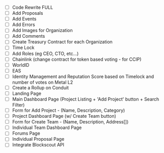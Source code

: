 - [ ] Code Rewrite FULL
- [ ] Add Proposals
- [ ] Add Events
- [ ] Add Errors
- [ ] Add Images for Organization
- [ ] Add Comments
- [ ] Create Treasury Contract for each Organization
- [ ] Time Lock
- [ ] Add Roles (eg CEO, CTO, etc...)
- [ ] Chainlink (change contract for token based voting - for CCIP)
- [ ] WorldID
- [ ] EAS
- [ ] Identity Management and Reputation Score based on Timelock and number of votes on Metal L2
- [ ] Create a Rollup on Conduit
- [ ] Landing Page
- [ ] Main Dashboard Page (Project Listing + 'Add Project' button + Search Filter)
- [ ] Form for Add Project - (Name, Description, Category)
- [ ] Project Dashboard Page (w/ Create Team button)
- [ ] Form for Create Team - (Name, Description, Address[])
- [ ] Individual Team Dashboard Page
- [ ] Forums Page
- [ ] Individual Proposal Page
- [ ] Integrate Blockscout API
